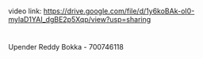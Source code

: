 #
video link: https://drive.google.com/file/d/1y6koBAk-oI0-mylaD1YAI_dgBE2p5Xqp/view?usp=sharing
#
Upender Reddy Bokka - 700746118
